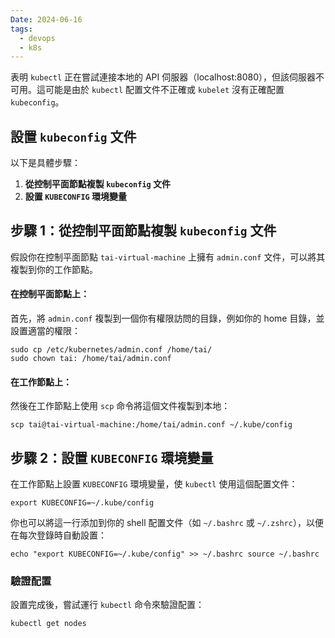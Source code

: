 ```yaml
---
Date: 2024-06-16
tags:
  - devops
  - k8s
---
```

表明 `kubectl` 正在嘗試連接本地的 API 伺服器（localhost:8080），但該伺服器不可用。這可能是由於 `kubectl` 配置文件不正確或 `kubelet` 沒有正確配置 `kubeconfig`。
## 設置 `kubeconfig` 文件
以下是具體步驟：
1. **從控制平面節點複製 `kubeconfig` 文件**
2. **設置 `KUBECONFIG` 環境變量**
## 步驟 1：從控制平面節點複製 `kubeconfig` 文件
假設你在控制平面節點 `tai-virtual-machine` 上擁有 `admin.conf` 文件，可以將其複製到你的工作節點。
#### 在控制平面節點上：

首先，將 `admin.conf` 複製到一個你有權限訪問的目錄，例如你的 home 目錄，並設置適當的權限：

```shell
sudo cp /etc/kubernetes/admin.conf /home/tai/
sudo chown tai: /home/tai/admin.conf
```

#### 在工作節點上：

然後在工作節點上使用 `scp` 命令將這個文件複製到本地：
```shell
scp tai@tai-virtual-machine:/home/tai/admin.conf ~/.kube/config
```
## 步驟 2：設置 `KUBECONFIG` 環境變量
在工作節點上設置 `KUBECONFIG` 環境變量，使 `kubectl` 使用這個配置文件：
```shell
export KUBECONFIG=~/.kube/config
```

你也可以將這一行添加到你的 shell 配置文件（如 `~/.bashrc` 或 `~/.zshrc`），以便在每次登錄時自動設置：
```shell
echo "export KUBECONFIG=~/.kube/config" >> ~/.bashrc source ~/.bashrc
```
### 驗證配置
設置完成後，嘗試運行 `kubectl` 命令來驗證配置：
```shell
kubectl get nodes
```